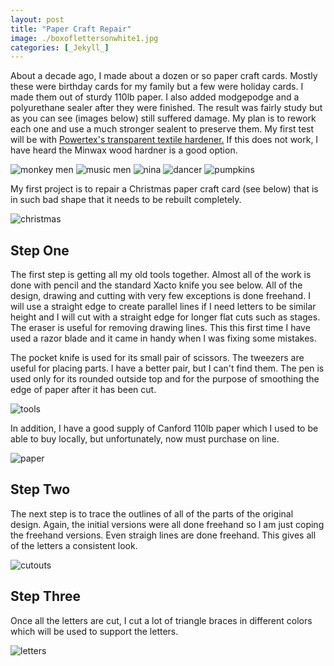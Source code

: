 ```yaml
---
layout: post
title: "Paper Craft Repair"
image: ./boxoflettersonwhite1.jpg
categories: [_Jekyll_]
---
```

About a decade ago, I made about a dozen or so paper craft cards. Mostly these were birthday cards for my family but a few were holiday cards. I made them out of sturdy 110lb paper. I also added modgepodge and a polyurethane sealer after they were finished. The result was fairly study but as you can see (images below) still suffered damage. My plan is to rework each one and use a much stronger sealent to preserve them. My first test will be with [Powertex's transparent textile hardener.](https://powertexproductsusa.com/products/powertex-universal-medium-transparent-1000gr?pr_prod_strat=e5_desc&pr_rec_id=1a4815e0c&pr_rec_pid=1447160873029&pr_ref_pid=1447100776517&pr_seq=uniform) If this does not work, I have heard the Minwax wood hardner is a good option.

![monkey men](./monkeymen.jpg) ![music men](./musicmen1.jpg) ![nina](./nina.jpg) ![dancer](./dancer1.jpg) ![pumpkins](./pumkins1.jpg)

My first project is to repair a Christmas paper craft card (see below) that is in such bad shape that it needs to be rebuilt completely.

![christmas](./Initialcard2.jpg)

## Step One

The first step is getting all my old tools together. Almost all of the work is done with pencil and the standard Xacto knife you see below. All of the design, drawing and cutting with very few exceptions is done freehand. I will use a straight edge to create parallel lines if I need letters to be similar height and I will cut with a straight edge for longer flat cuts such as stages. The eraser is useful for removing drawing lines. This this first time I have used a razor blade and it came in handy when I was fixing some mistakes. 

The pocket knife is used for its small pair of scissors. The tweezers are useful for placing parts. I have a better pair, but I can't find them. The pen is used only for its rounded outside top and for the purpose of smoothing the edge of paper after it has been cut.

![tools](./toolsofthetrade.jpg)

In addition, I have a good supply of Canford 110lb paper which I used to be able to buy locally, but unfortunately, now must purchase on line.

![paper](./canfordpaper.jpg)

## Step Two

The next step is to trace the outlines of all of the parts of the original design. Again, the initial versions were all done freehand so I am just coping the freehand versions. Even straigh lines are done freehand. This gives all of the letters a consistent look.

![cutouts](./cutoutses.jpg)

## Step Three

Once all the letters are cut, I cut a lot of triangle braces in different colors which will be used to support the letters.

![letters](./Lettersoncuttingmat.jpg)

